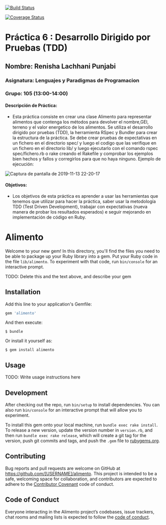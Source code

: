 [![Build Status](https://travis-ci.com/alu0101028026/tdd-alu0101028026.svg?token=yxTK4iFAVJmphJk69G6k&branch=master)](https://travis-ci.com/alu0101028026/tdd-alu0101028026)

[![Coverage Status](https://coveralls.io/repos/github/alu0101028026/tdd-alu0101028026/badge.svg?branch=master)](https://coveralls.io/github/alu0101028026/tdd-alu0101028026?branch=master)

# Práctica 6 : Desarrollo Dirigido por Pruebas (TDD)

## Nombre: Renisha Lachhani Punjabi
### Asignatura: Lenguajes y Paradigmas de Programacion
### Grupo: 105 (13:00-14:00)


#### Descripción de Práctica:

- Esta práctica consiste en crear una clase Alimento para representar alimentos que contenga los métodos para devolver el nombre,GEI, terreno y el valor energetico de los alimentos. Se utiliza el desarrollo dirigido por pruebas (TDD), la herramienta RSpec y Bundler para crear la estructura de la práctica. Se debe crear pruebas de expectativas en un fichero en el directorio spec/ y luego el codigo que las verifique en un fichero en el directorio lib/ y luego ejecutarlo con el comando rspec spec/fichero.rb o rake creando el Rakefile y comprobar los ejemplos bien hechos y fallos y corregirlos para que no haya ninguno. Ejemplo de ejecución:

![Captura de pantalla de 2019-11-13 22-20-17](https://user-images.githubusercontent.com/43814161/68809461-e1520800-0663-11ea-971b-d9f847ce24fc.png)


#### Objetivos: 

- Los objetivos de esta práctica es aprender a usar las herramientas que tenemos que utilizar para hacer la práctica, saber usar la metodología TDD (Test Driven Development), trabajar con expectativas (nueva manera de probar los resultados esperados) e seguir mejorando en implementación de código en Ruby.



# Alimento

Welcome to your new gem! In this directory, you'll find the files you need to be able to package up your Ruby library into a gem. Put your Ruby code in the file `lib/alimento`. To experiment with that code, run `bin/console` for an interactive prompt.

TODO: Delete this and the text above, and describe your gem

## Installation

Add this line to your application's Gemfile:

```ruby
gem 'alimento'
```

And then execute:

    $ bundle

Or install it yourself as:

    $ gem install alimento

## Usage

TODO: Write usage instructions here

## Development

After checking out the repo, run `bin/setup` to install dependencies. You can also run `bin/console` for an interactive prompt that will allow you to experiment.

To install this gem onto your local machine, run `bundle exec rake install`. To release a new version, update the version number in `version.rb`, and then run `bundle exec rake release`, which will create a git tag for the version, push git commits and tags, and push the `.gem` file to [rubygems.org](https://rubygems.org).

## Contributing

Bug reports and pull requests are welcome on GitHub at https://github.com/[USERNAME]/alimento. This project is intended to be a safe, welcoming space for collaboration, and contributors are expected to adhere to the [Contributor Covenant](http://contributor-covenant.org) code of conduct.

## Code of Conduct

Everyone interacting in the Alimento project’s codebases, issue trackers, chat rooms and mailing lists is expected to follow the [code of conduct](https://github.com/[USERNAME]/alimento/blob/master/CODE_OF_CONDUCT.md).
